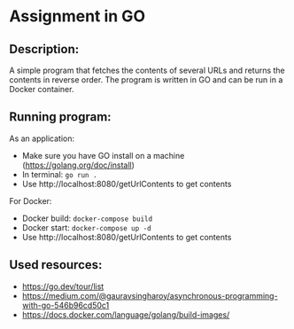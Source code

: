 # Assignment in GO

## Description:

A simple program that fetches the contents of several URLs and returns the contents in reverse order.
The program is written in GO and can be run in a Docker container.

## Running program:

As an application:
* Make sure you have GO install on a machine (https://golang.org/doc/install)
* In terminal: `go run .`
* Use http://localhost:8080/getUrlContents to get contents

For Docker:
* Docker build: `docker-compose build`
* Docker start: `docker-compose up -d`
* Use http://localhost:8080/getUrlContents to get contents

## Used resources:
* https://go.dev/tour/list
* https://medium.com/@gauravsingharoy/asynchronous-programming-with-go-546b96cd50c1
* https://docs.docker.com/language/golang/build-images/
